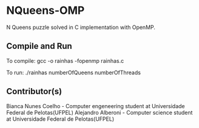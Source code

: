 # NQueens-OMP
N Queens puzzle solved in C implementation with OpenMP.

## Compile and Run
To compile:
gcc -o rainhas -fopenmp rainhas.c

To run:
./rainhas numberOfQueens numberOfThreads

## Contributor(s)
Bianca Nunes Coelho - Computer engeneering student at Universidade Federal de Pelotas(UFPEL)
Alejandro Alberoni - Computer science student at Universidade Federal de Pelotas(UFPEL)
